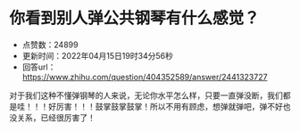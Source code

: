 # 你看到别人弹公共钢琴有什么感觉？
- 点赞数：24899
- 更新时间：2022年04月15日19时34分56秒
- 回答url：https://www.zhihu.com/question/404352589/answer/2441323727
<body>
 <p data-pid="TNGjXl_g">对于我们这种不懂弹钢琴的人来说，无论你水平怎么样，只要一直弹没断，我们都是哇！！！好厉害！！！鼓掌鼓掌鼓掌！所以不用有顾虑，想弹就弹吧，弹不好也没关系，已经很厉害了！</p>
</body>